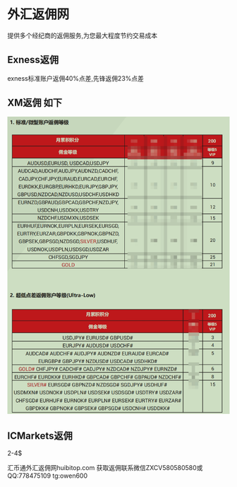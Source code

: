 # 外汇返佣网
提供多个经纪商的返佣服务,为您最大程度节约交易成本

## Exness返佣
exness标准账户返佣40%点差,先锋返佣23%点差

## XM返佣 如下

![xm返佣](./xm返佣图.png)

## ICMarkets返佣

2-4$



汇币通外汇返佣网huibitop.com
获取返佣联系微信ZXCV580580580或QQ:778475109
tg:owen600
